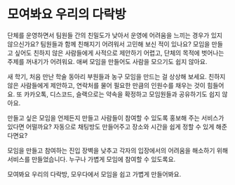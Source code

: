 # 모여봐요 우리의 다락방
단체를 운영하면서 팀원들 간의 친밀도가 낮아서 운영에 어려움을 느끼는 경우가 있지 않으신가요? 팀원들과 함께 친해지기 어려워서 고민해 보신 적이 있나요? 모임을 만들고 싶어도 친하지 않은 사람들에게 사적으로 제안하기 어렵고, 단체의 목적에 벗어나는 주제를 꺼내기가 어려워요. 애써 모임을 만들어도 사람을 모으기도 쉽지 않아요.

새 학기, 처음 만난 학술 동아리 부원들과 농구 모임을 만드는 걸 상상해 보세요. 친하지 않은 사람들에게 제안하고, 연락처를 물어 필요한 만큼의 인원수를 채우는 것이 힘들어요. 또 카카오톡, 디스코드, 슬랙으로는 약속을 확정하고 모임원들과 공유하기도 쉽지 않아요.

만들고 싶은 모임을 언제든지 만들고 사람들이 참여할 수 있도록 홍보해 주는 서비스가 있다면 어떨까요? 자동으로 채팅방도 만들어주고 장소와 시간을 쉽게 정할 수 있게 해준다면요?

모임을 만들고 참여하는 진입 장벽을 낮추고 각자의 입장에서의 어려움을 해소하기 위해 서비스를 만들었습니다. 누구나 가볍게 모임에 참여할 수 있도록요.

모여봐요 우리의 다락방, 모우다에서 모임을 쉽고 가볍게 만들어봐요.

